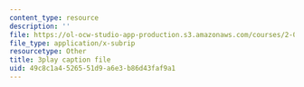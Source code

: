 ```yaml
---
content_type: resource
description: ''
file: https://ol-ocw-studio-app-production.s3.amazonaws.com/courses/2-003sc-engineering-dynamics-fall-2011/49c8c1a4526551d9a6e3b86d43faf9a1_6wPHoFjnYXI.vtt
file_type: application/x-subrip
resourcetype: Other
title: 3play caption file
uid: 49c8c1a4-5265-51d9-a6e3-b86d43faf9a1
---
```

